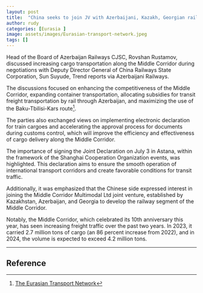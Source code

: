 ```yaml
---
layout: post
title:  "China seeks to join JV with Azerbaijani, Kazakh, Georgian railways to develop Trans-Caspian route"
author: rudy
categories: [Eurasia ]
image: assets/images/Eurasian-transport-network.jpeg
tags: []
---
```


Head of the Board of Azerbaijan Railways CJSC, Rovshan Rustamov, discussed increasing cargo transportation along the Middle Corridor during negotiations with Deputy Director General of China Railways State Corporation, Sun Suyude, Trend reports via Azerbaijani Railways.

The discussions focused on enhancing the competitiveness of the Middle Corridor, expanding container transportation, allocating subsidies for transit freight transportation by rail through Azerbaijan, and maximizing the use of the Baku-Tbilisi-Kars route[^1].

The parties also exchanged views on implementing electronic declaration for train cargoes and accelerating the approval process for documents during customs control, which will improve the efficiency and effectiveness of cargo delivery along the Middle Corridor.

The importance of signing the Joint Declaration on July 3 in Astana, within the framework of the Shanghai Cooperation Organization events, was highlighted. This declaration aims to ensure the smooth operation of international transport corridors and create favorable conditions for transit traffic.

Additionally, it was emphasized that the Chinese side expressed interest in joining the Middle Corridor Multimodal Ltd joint venture, established by Kazakhstan, Azerbaijan, and Georgia to develop the railway segment of the Middle Corridor.

Notably, the Middle Corridor, which celebrated its 10th anniversary this year, has seen increasing freight traffic over the past two years. In 2023, it carried 2.7 million tons of cargo (an 86 percent increase from 2022), and in 2024, the volume is expected to exceed 4.2 million tons.

---

## Reference

[^1]: [The Eurasian Transport Network](https://eabr.org/upload/iblock/e13/1_EDB_ETN_Report_Eng.pdf)  